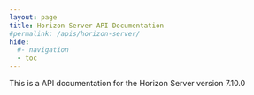 ```yaml
---
layout: page
title: Horizon Server API Documentation
#permalink: /apis/horizon-server/
hide:
  #- navigation
  - toc
---
```


This is a API documentation for the Horizon Server version 7.10.0

<swagger-ui src="rest-api-swagger-docs.json"/>
